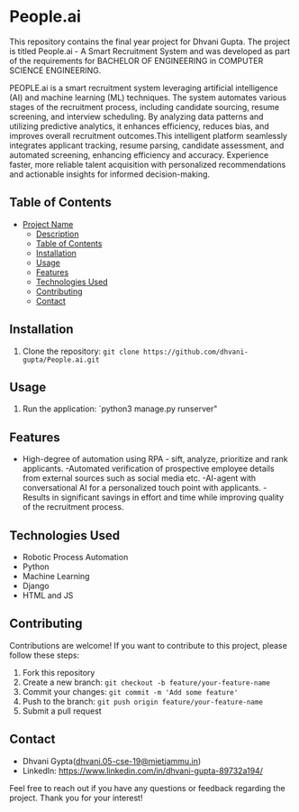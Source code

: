 # People.ai

This repository contains the final year project for Dhvani Gupta. The project is titled People.ai - A Smart Recruitment System and was developed as part of the requirements for BACHELOR OF ENGINEERING
in COMPUTER SCIENCE ENGINEERING.

PEOPLE.ai is a smart recruitment system leveraging artificial intelligence (AI) and machine learning (ML) techniques. The system automates various stages of the recruitment process, including candidate sourcing, resume screening, and interview scheduling. By analyzing data patterns and utilizing predictive analytics, it enhances efficiency, reduces bias, and improves overall recruitment outcomes.This intelligent platform seamlessly integrates applicant tracking, resume parsing, candidate assessment, and automated screening, enhancing efficiency and accuracy. 
Experience faster, more reliable talent acquisition with personalized recommendations and actionable insights for informed decision-making.

## Table of Contents

- [Project Name](#People.ai)
  - [Description](#description)
  - [Table of Contents](#table-of-contents)
  - [Installation](#installation)
  - [Usage](#usage)
  - [Features](#features)
  - [Technologies Used](#technologies-used)
  - [Contributing](#contributing)
  - [Contact](#contact)

## Installation

1. Clone the repository: `git clone https://github.com/dhvani-gupta/People.ai.git`

## Usage

1. Run the application: `python3 manage.py runserver"

## Features

- High-degree of automation using RPA - sift, analyze, prioritize and rank applicants.
-Automated verification of prospective employee details from external sources such as social media etc.
-AI-agent with conversational AI for a personalized touch point with applicants.
-Results in significant savings in effort and time while improving quality of the recruitment process.


## Technologies Used

- Robotic Process Automation
- Python
- Machine Learning
- Django
- HTML and JS

## Contributing

Contributions are welcome! If you want to contribute to this project, please follow these steps:

1. Fork this repository
2. Create a new branch: `git checkout -b feature/your-feature-name`
3. Commit your changes: `git commit -m 'Add some feature'`
4. Push to the branch: `git push origin feature/your-feature-name`
5. Submit a pull request


## Contact

- Dhvani Gypta(dhvani.05-cse-19@mietjammu.in)
- LinkedIn: https://www.linkedin.com/in/dhvani-gupta-89732a194/

Feel free to reach out if you have any questions or feedback regarding the project. Thank you for your interest!
